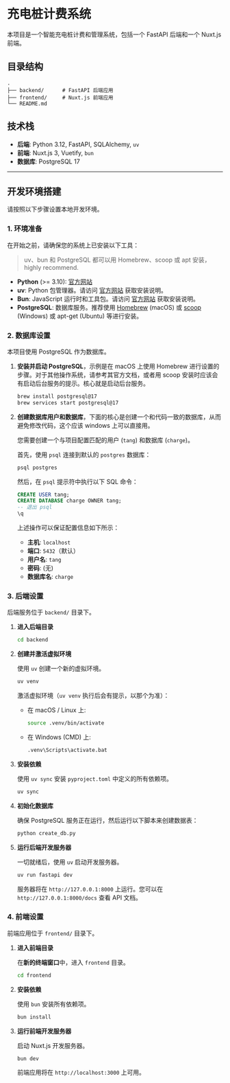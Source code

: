 # 充电桩计费系统

本项目是一个智能充电桩计费和管理系统，包括一个 FastAPI 后端和一个 Nuxt.js 前端。

## 目录结构

```
.
├── backend/      # FastAPI 后端应用
├── frontend/     # Nuxt.js 前端应用
└── README.md
```

## 技术栈

- **后端**: Python 3.12, FastAPI, SQLAlchemy, `uv`
- **前端**: Nuxt.js 3, Vuetify, `bun`
- **数据库**: PostgreSQL 17

---

## 开发环境搭建

请按照以下步骤设置本地开发环境。

### 1. 环境准备

在开始之前，请确保您的系统上已安装以下工具：

> uv、bun 和 PostgreSQL 都可以用 Homebrew、scoop 或 apt 安装，highly recommend.

- **Python** (>= 3.10): [官方网站](https://www.python.org/)
- **uv**: Python 包管理器。请访问 [官方网站](https://docs.astral.sh/uv/) 获取安装说明。
- **Bun**: JavaScript 运行时和工具包。请访问 [官方网站](https://bun.sh/) 获取安装说明。
- **PostgreSQL**: 数据库服务。推荐使用 [Homebrew](https://brew.sh/) (macOS) 或 [scoop](https://scoop.sh/) (Windows) 或 apt-get (Ubuntu) 等进行安装。

### 2. 数据库设置

本项目使用 PostgreSQL 作为数据库。

1.  **安装并启动 PostgreSQL**，示例是在 macOS 上使用 Homebrew 进行设置的步骤。对于其他操作系统，请参考其官方文档，或者用 scoop 安装时应该会有启动后台服务的提示。核心就是启动后台服务。

    ```sh
    brew install postgresql@17
    brew services start postgresql@17
    ```

2.  **创建数据库用户和数据库**，下面的核心是创建一个和代码一致的数据库，从而避免修改代码，这个应该 windows 上可以直接用。

    您需要创建一个与项目配置匹配的用户 (`tang`) 和数据库 (`charge`)。

    首先，使用 `psql` 连接到默认的 `postgres` 数据库：
    ```sh
    psql postgres
    ```

    然后，在 `psql` 提示符中执行以下 SQL 命令：
    ```sql
    CREATE USER tang;
    CREATE DATABASE charge OWNER tang;
    -- 退出 psql
    \q
    ```

    上述操作可以保证配置信息如下所示：
    - **主机**: `localhost`
    - **端口**: `5432`（默认）
    - **用户名**: `tang`
    - **密码**: (无)
    - **数据库名**: `charge`

### 3. 后端设置

后端服务位于 `backend/` 目录下。

1.  **进入后端目录**
    ```sh
    cd backend
    ```

2.  **创建并激活虚拟环境**

    使用 `uv` 创建一个新的虚拟环境。
    ```sh
    uv venv
    ```

    激活虚拟环境（`uv venv` 执行后会有提示，以那个为准）：
    - 在 macOS / Linux 上:
      ```sh
      source .venv/bin/activate
      ```
    - 在 Windows (CMD) 上:
      ```sh
      .venv\Scripts\activate.bat
      ```

3.  **安装依赖**

    使用 `uv sync` 安装 `pyproject.toml` 中定义的所有依赖项。
    ```sh
    uv sync
    ```

4.  **初始化数据库**

    确保 PostgreSQL 服务正在运行，然后运行以下脚本来创建数据表：
    ```sh
    python create_db.py
    ```

5.  **运行后端开发服务器**

    一切就绪后，使用 `uv` 启动开发服务器。
    ```sh
    uv run fastapi dev
    ```
    服务器将在 `http://127.0.0.1:8000` 上运行。您可以在 `http://127.0.0.1:8000/docs` 查看 API 文档。

### 4. 前端设置

前端应用位于 `frontend/` 目录下。

1.  **进入前端目录**

    在**新的终端窗口**中，进入 `frontend` 目录。
    ```sh
    cd frontend
    ```

2.  **安装依赖**

    使用 `bun` 安装所有依赖项。
    ```sh
    bun install
    ```

3.  **运行前端开发服务器**

    启动 Nuxt.js 开发服务器。
    ```sh
    bun dev
    ```
    前端应用将在 `http://localhost:3000` 上可用。